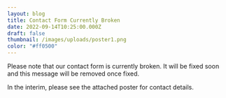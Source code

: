 ```yaml
---
layout: blog
title: Contact Form Currently Broken
date: 2022-09-14T10:25:00.000Z
draft: false
thumbnail: /images/uploads/poster1.png
color: "#ff0500"
---
```

Please note that our contact form is currently broken. It will be fixed soon and this message will be removed once fixed.



In the interim, please see the attached poster for contact details.